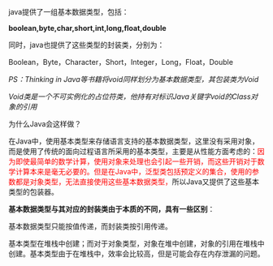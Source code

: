 java提供了一组基本数据类型，包括：

**boolean,byte,char,short,int,long,float,double**

同时，java也提供了这些类型的封装类，分别为：

Boolean，Byte，Character，Short，Integer，Long，Float，Double

*PS：Thinking in Java等书籍将void同样划分为基本数据类型，其包装类为Void*

*Void类是一个不可实例化的占位符类，他持有对标识Java关键字void的Class对象的引用*



为什么Java会这样做？



在Java中，使用基本类型来存储语言支持的基本数据类型，这里没有采用对象，而是使用了传统的面向过程语言所采用的基本类型，主要是从性能方面考虑的：<font color=red>因为即使最简单的数学计算，使用对象来处理也会引起一些开销，而这些开销对于数学计算本来是毫无必要的。但是在Java中，泛型类包括预定义的集合，使用的参数都是对象类型，无法直接使用这些基本数据类型，</font>所以Java又提供了这些基本类型的包装器。



**基本数据类型与其对应的封装类由于本质的不同，具有一些区别**：

基本数据类型只能按值传递，而封装类按引用传递。

基本类型在堆栈中创建；而对于对象类型，对象在堆中创建，对象的引用在堆栈中创建。基本类型由于在堆栈中，效率会比较高，但是可能会存在内存泄漏的问题。